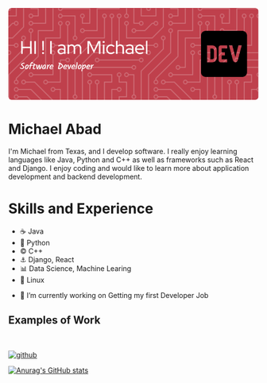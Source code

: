 ![Design and Development](https://github.com/MichaelDAbadJr/MichaelDAbadJr/blob/main/github-header-image.png?raw=true)

# Michael Abad

I'm Michael from Texas, and I develop software. I really enjoy learning languages like Java, Python and C++ as well as frameworks such as React and Django. I enjoy coding and would like to learn more about application development and backend development.

# Skills and Experience 
* :coffee: Java
* :snake: Python
* :copyright: C++
* :anchor: Django,  React
* :bar_chart: Data Science, Machine Learing
* :panda_face: Linux

- 🔭 I’m currently working on Getting my first Developer Job 

## Examples of Work
<img src="" width="250">

[<img src='https://cdn.jsdelivr.net/npm/simple-icons@3.0.1/icons/github.svg' alt='github' height='40'>](https://github.com/MichaelDAbadJr)  


[![Anurag's GitHub stats](https://github-readme-stats.vercel.app/api?username=michaeldabadjr)](https://github.com/anuraghazra/github-readme-stats)
